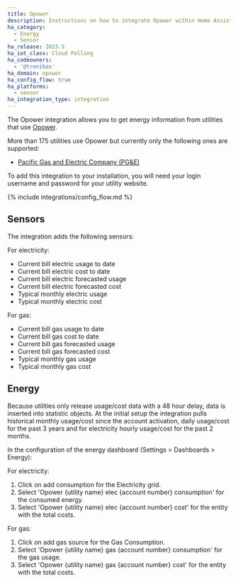 ```yaml
---
title: Opower
description: Instructions on how to integrate Opower within Home Assistant.
ha_category:
  - Energy
  - Sensor
ha_release: 2023.5
ha_iot_class: Cloud Polling
ha_codeowners:
  - '@tronikos'
ha_domain: opower
ha_config_flow: true
ha_platforms:
  - sensor
ha_integration_type: integration
---
```


The Opower integration allows you to get energy information from utilities that use [Opower](https://www.oracle.com/industries/utilities/opower-energy-efficiency/).

More than 175 utilities use Opower but currently only the following ones are supported:

- [Pacific Gas and Electric Company (PG&E)](https://www.pge.com/)

To add this integration to your installation, you will need your login username and password for your utility website.

{% include integrations/config_flow.md %}

## Sensors

The integration adds the following sensors:

For electricity:

- Current bill electric usage to date
- Current bill electric cost to date
- Current bill electric forecasted usage
- Current bill electric forecasted cost
- Typical monthly electric usage
- Typical monthly electric cost

For gas:

- Current bill gas usage to date
- Current bill gas cost to date
- Current bill gas forecasted usage
- Current bill gas forecasted cost
- Typical monthly gas usage
- Typical monthly gas cost

## Energy

Because utilities only release usage/cost data with a 48 hour delay, data is inserted into statistic objects. At the initial setup the integration pulls historical monthly usage/cost since the account activation, daily usage/cost for the past 3 years and for electricity hourly usage/cost for the past 2 months.

In the configuration of the energy dashboard (Settings > Dashboards > Energy):

For electricity:

1. Click on add consumption for the Electricity grid.
2. Select 'Opower {utility name} elec {account number} consumption' for the consumed energy.
3. Select 'Opower {utility name} elec {account number} cost' for the entity with the total costs.

For gas:

1. Click on add gas source for the Gas Consumption.
2. Select 'Opower {utility name} gas {account number} consumption' for the gas usage.
3. Select 'Opower {utility name} gas {account number} cost' for the entity with the total costs.
